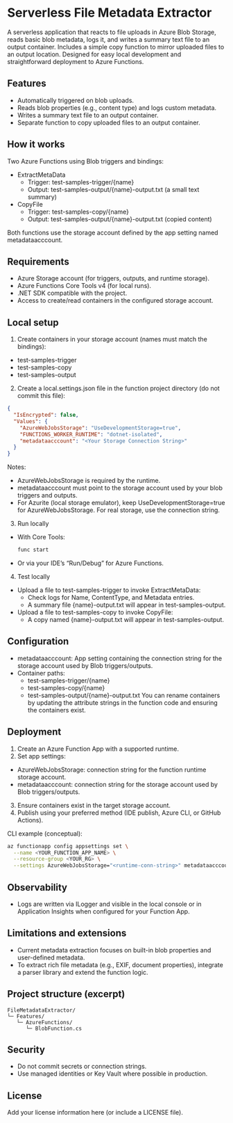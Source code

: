 # Serverless File Metadata Extractor

A serverless application that reacts to file uploads in Azure Blob Storage, reads basic blob metadata, logs it, and writes a summary text file to an output container. Includes a simple copy function to mirror uploaded files to an output location. Designed for easy local development and straightforward deployment to Azure Functions.

## Features
- Automatically triggered on blob uploads.
- Reads blob properties (e.g., content type) and logs custom metadata.
- Writes a summary text file to an output container.
- Separate function to copy uploaded files to an output container.

## How it works
Two Azure Functions using Blob triggers and bindings:
- ExtractMetaData
  - Trigger: test-samples-trigger/{name}
  - Output: test-samples-output/{name}-output.txt (a small text summary)
- CopyFile
  - Trigger: test-samples-copy/{name}
  - Output: test-samples-output/{name}-output.txt (copied content)

Both functions use the storage account defined by the app setting named metadataacccount.

## Requirements
- Azure Storage account (for triggers, outputs, and runtime storage).
- Azure Functions Core Tools v4 (for local runs).
- .NET SDK compatible with the project.
- Access to create/read containers in the configured storage account.

## Local setup

1) Create containers in your storage account (names must match the bindings):
- test-samples-trigger
- test-samples-copy
- test-samples-output

2) Create a local.settings.json file in the function project directory (do not commit this file):
```json
{
  "IsEncrypted": false,
  "Values": {
    "AzureWebJobsStorage": "UseDevelopmentStorage=true",
    "FUNCTIONS_WORKER_RUNTIME": "dotnet-isolated",
    "metadataacccount": "<Your Storage Connection String>"
  }
}
```
Notes:
- AzureWebJobsStorage is required by the runtime.
- metadataacccount must point to the storage account used by your blob triggers and outputs.
- For Azurite (local storage emulator), keep UseDevelopmentStorage=true for AzureWebJobsStorage. For real storage, use the connection string.

3) Run locally
- With Core Tools:
  ```bash
  func start
  ```
- Or via your IDE’s “Run/Debug” for Azure Functions.

4) Test locally
- Upload a file to test-samples-trigger to invoke ExtractMetaData:
  - Check logs for Name, ContentType, and Metadata entries.
  - A summary file {name}-output.txt will appear in test-samples-output.
- Upload a file to test-samples-copy to invoke CopyFile:
  - A copy named {name}-output.txt will appear in test-samples-output.

## Configuration
- metadataacccount: App setting containing the connection string for the storage account used by Blob triggers/outputs.
- Container paths:
  - test-samples-trigger/{name}
  - test-samples-copy/{name}
  - test-samples-output/{name}-output.txt
You can rename containers by updating the attribute strings in the function code and ensuring the containers exist.

## Deployment
1) Create an Azure Function App with a supported runtime.
2) Set app settings:
- AzureWebJobsStorage: connection string for the function runtime storage account.
- metadataacccount: connection string for the storage account used by Blob triggers/outputs.
3) Ensure containers exist in the target storage account.
4) Publish using your preferred method (IDE publish, Azure CLI, or GitHub Actions).

CLI example (conceptual):
```bash
az functionapp config appsettings set \
  --name <YOUR_FUNCTION_APP_NAME> \
  --resource-group <YOUR_RG> \
  --settings AzureWebJobsStorage="<runtime-conn-string>" metadataacccount="<trigger-output-conn-string>"
```

## Observability
- Logs are written via ILogger and visible in the local console or in Application Insights when configured for your Function App.

## Limitations and extensions
- Current metadata extraction focuses on built-in blob properties and user-defined metadata.
- To extract rich file metadata (e.g., EXIF, document properties), integrate a parser library and extend the function logic.

## Project structure (excerpt)
```
FileMetadataExtractor/
└─ Features/
   └─ AzureFunctions/
      └─ BlobFunction.cs
```

## Security
- Do not commit secrets or connection strings.
- Use managed identities or Key Vault where possible in production.

## License
Add your license information here (or include a LICENSE file).
